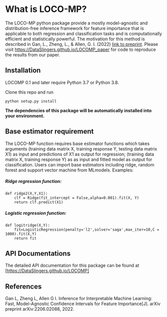# What is LOCO-MP?


The LOCO-MP python package provide a mostly model-agnostic and distribution-free inference
framework for feature importance that is applicable to both regression and classification tasks and is computationally efficient and statistically powerful. 
The motivation for this method is described in Gan, L., Zheng, L., & Allen, G. I. (2022) [link to preprint](https://arxiv.org/abs/2206.02088). Please visit https://DataSlingers.github.io/LOCOMP_paper for code to reproduce the results from our paper.

 

## Installation

LOCOMP 0.1 and later require Python 3.7 or Python 3.8. 

Clone this repo and run

    python setup.py install
    
**The dependencies of this package will be automatically installed into your environment.**



## Base estimator requirement 

The LOCO-MP function requires base estimator functions which takes arguments (training data matrix X, training response Y, testing data matrix X1) as input and predictions of X1 as output for regression; (training data matrix X, training response Y) as as input and fitted model as output for classification. Users can import base estimators including ridge, random forest and support vector machine from MLmodels. Examples: 

##### Ridge regression function:

```
def ridge2(X,Y,X1):
    clf = Ridge(fit_intercept = False,alpha=0.001).fit(X, Y)    
    return clf.predict(X1)
```
    
##### Logistic regression function:     

```
def logitridge(X,Y):
    fit=LogisticRegression(penalty='l2',solver='saga',max_iter=10,C = 1000).fit(X,Y)
    return fit
``` 
    


## API Documentations

The detailed API documentation for this package can be found at [https://DataSlingers.github.io/LOCOMP]


## References

Gan L, Zheng L, Allen G I. Inference for Interpretable Machine Learning: Fast, Model-Agnostic Confidence Intervals for Feature Importance[J]. arXiv preprint arXiv:2206.02088, 2022.


